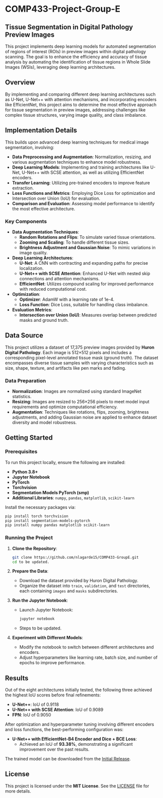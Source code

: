 # COMP433-Project-Group-E


## Tissue Segmentation in Digital Pathology Preview Images

This project implements deep learning models for automated segmentation of regions of interest (ROIs) in preview images within digital pathology scanning. The goal is to enhance the efficiency and accuracy of tissue analysis by automating the identification of tissue regions in Whole Slide Images (WSIs), leveraging deep learning architectures.

## Overview

By implementing and comparing different deep learning architectures such as U-Net, U-Net++ with attention mechanisms, and incorporating encoders like EfficientNet, this project aims to determine the most effective approach for tissue segmentation in preview images, addressing challenges like complex tissue structures, varying image quality, and class imbalance.

## Implementation Details

This builds upon advanced deep learning techniques for medical image segmentation, involving:

- **Data Preprocessing and Augmentation**: Normalization, resizing, and various augmentation techniques to enhance model robustness.
- **Deep Learning Models**: Implementing and training architectures like U-Net, U-Net++ with SCSE attention, as well as utilizing EfficientNet encoders.
- **Transfer Learning**: Utilizing pre-trained encoders to improve feature extraction.
- **Loss Functions and Metrics**: Employing Dice Loss for optimization and Intersection over Union (IoU) for evaluation.
- **Comparison and Evaluation**: Assessing model performance to identify the most effective architecture.

### Key Components

- **Data Augmentation Techniques**:
  - **Random Rotations and Flips**: To simulate varied tissue orientations.
  - **Zooming and Scaling**: To handle different tissue sizes.
  - **Brightness Adjustment and Gaussian Noise**: To mimic variations in image quality.
- **Deep Learning Architectures**:
  - **U-Net**: A CNN with contracting and expanding paths for precise localization.
  - **U-Net++ with SCSE Attention**: Enhanced U-Net with nested skip connections and attention mechanisms.
  - **EfficientNet**: Utilizes compound scaling for improved performance with reduced computational cost.
- **Optimization**:
  - **Optimizer**: AdamW with a learning rate of 1e-4.
  - **Loss Function**: Dice Loss, suitable for handling class imbalance.
- **Evaluation Metrics**:
  - **Intersection over Union (IoU)**: Measures overlap between predicted masks and ground truth.

## Data Source

This project utilizes a dataset of 17,375 preview images provided by **Huron Digital Pathology**. Each image is 512×512 pixels and includes a corresponding pixel-level annotated tissue mask (ground truth). The dataset encompasses diverse tissue samples with varying characteristics such as size, shape, texture, and artifacts like pen marks and fading.

### Data Preparation

- **Normalization**: Images are normalized using standard ImageNet statistics.
- **Resizing**: Images are resized to 256×256 pixels to meet model input requirements and optimize computational efficiency.
- **Augmentation**: Techniques like rotations, flips, zooming, brightness adjustments, and adding Gaussian noise are applied to enhance dataset diversity and model robustness.

## Getting Started

### Prerequisites

To run this project locally, ensure the following are installed:

- **Python 3.8+**
- **Jupyter Notebook**
- **PyTorch**
- **Torchvision**
- **Segmentation Models PyTorch (smp)**
- **Additional Libraries**: `numpy`, `pandas`, `matplotlib`, `scikit-learn`

Install the necessary packages via:

```bash
pip install torch torchvision
pip install segmentation-models-pytorch
pip install numpy pandas matplotlib scikit-learn
```

### Running the Project

1. **Clone the Repository**:

   ```bash
   git clone https://github.com/nlagarde15/COMP433-GroupE.git
   cd to be updated.
   ```

2. **Prepare the Data**:

   - Download the dataset provided by Huron Digital Pathology.
   - Organize the dataset into `train`, `validation`, and `test` directories, each containing `images` and `masks` subdirectories.

3. **Run the Jupyter Notebook**:

   - Launch Jupyter Notebook:

     ```bash
     jupyter notebook
     ```

   - Steps to be updated.

4. **Experiment with Different Models**:

   - Modify the notebook to switch between different architectures and encoders.
   - Adjust hyperparameters like learning rate, batch size, and number of epochs to improve performance.

## Results

Out of the eight architectures initially tested, the following three achieved the highest IoU scores before final refinements:

- **U-Net++**: IoU of 0.9118
- **U-Net++ with SCSE Attention**: IoU of 0.9089
- **FPN**: IoU of 0.9050

After optimization and hyperparameter tuning involving different encoders and loss functions, the best-performing configuration was:

- **U-Net++ with EfficientNet-B4 Encoder and Dice + BCE Loss**:
  - Achieved an IoU of **93.38%**, demonstrating a significant improvement over the past results.
 
The trained model can be downloaded from the [Initial Release](https://github.com/nlagarde15/COMP433-GroupE/releases/tag/v1.0.0).

## License

This project is licensed under the **MIT License**. See the [LICENSE](LICENSE.txt) file for more details.

 
